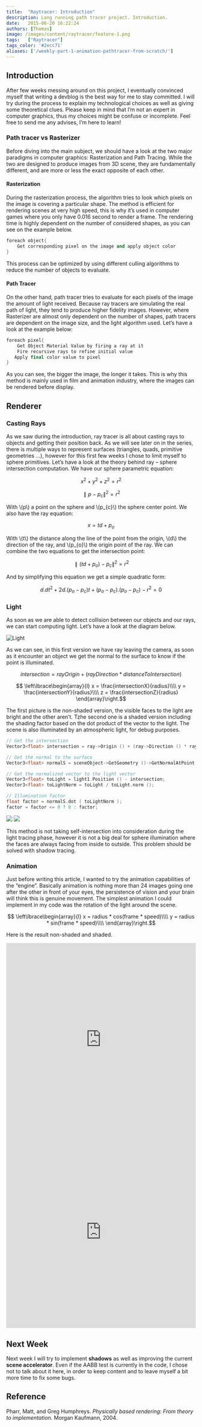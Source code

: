 ```yaml
---
title:  "Raytracer: Introduction"
description: Long running path tracer project. Introduction.
date:   2015-06-20 16:22:24
authors: [Thomas]
image: /images/content/raytracer/feature-1.png
tags:   ["Raytracer"]
tags_color: '#2ecc71'
aliases: ['/weekly-part-1-animation-pathtracer-from-scratch/']
---
```


## Introduction

After few weeks messing around on this project, I eventually convinced myself that writing a devblog is the best way for me to stay committed. I will try during the process to explain my technological choices as well as giving some theoretical clues. Please keep in mind that I’m not an expert in computer graphics, thus my choices might be confuse or incomplete. Feel free to send me any advises, I’m here to learn!

### Path tracer vs Rasterizer

Before diving into the main subject, we should have a look at the two major paradigms in computer graphics: Rasterization and Path Tracing. While the two are designed to produce images from 3D scene, they are fundamentally different, and are more or less the exact opposite of each other.

#### Rasterization

During the rasterization process, the algorithm tries to look which pixels on the image is covering a particular shape. The method is efficient for rendering scenes at very high speed, this is why it’s used in computer games where you only have 0.016 second to render a frame.
The rendering time is highly dependent on the number of considered shapes, as you can see on the example below.

```cpp
foreach object{
    Get corresponding pixel on the image and apply object color
}
```

This process can be optimized by using different culling algorithms to reduce the number of objects to evaluate.

#### Path Tracer

On the other hand, path tracer tries to evaluate for each pixels of the image the amount of light received. Because ray tracers are simulating the real path of light, they tend to produce higher fidelity images. However, where Rasterizer are almost only dependent on the number of shapes, path tracers are dependent on the image size, and the light algorithm used. Let’s have a look at the example below:

```cpp
foreach pixel{
    Get Object Material Value by firing a ray at it
    Fire recursive rays to refine initial value
   Apply final color value to pixel
}
```

As you can see, the bigger the image, the longer it takes. This is why this method is mainly used in film and animation industry, where the images can be rendered before display.

## Renderer

### Casting Rays

As we saw during the introduction, ray tracer is all about casting rays to objects and getting their position back. As we will see later on in the series, there is multiple ways to represent surfaces (triangles, quads, primitive geometries …), however for this first few weeks I chose to limit myself to sphere primitives.
Let’s have a look at the theory behind ray – sphere intersection computation.
We have our sphere parametric equation:

$$x^2+y^2+z^2=r^2$$

$$\parallel p - p_{c} \parallel ^2 = r^2$$

With \\(p\\) a point on the sphere and \\(p_{c}\\) the sphere center point.
We also have the ray equation:

$$x=td+p_{o}$$

With \\(t\\) the distance along the line of the point from the origin, \\(d\\) the direction of the ray, and \\(p_{o}\\) the origin point of the ray.
We can combine the two equations to get the intersection point:

$$\parallel (td+p_{o})-p_{c} \parallel^2 = r^2$$

And by simplifying this equation we get a simple quadratic form:

$$d.dt^2+2d.(p_{o}-p_{c})t+(p_{o}-p_{c}).(p_{o}-p_{c})-r^2=0$$

### Light

As soon as we are able to detect collision between our objects and our rays, we can start computing light. Let’s have a look at the diagram below.

![Light](/images/content/raytracer/light.png)

As we can see, in this first version we have ray leaving the camera, as soon as it encounter an object we get the normal to the surface to know if the point is illuminated.

$$ intersection = rayOrigin + (rayDirection * distanceToIntersection)$$

$$ \left\lbrace\begin{array}{l}
x = \frac{intersectionX}{radius}\\\\
y = \frac{intersectionY}{radius}\\\\
z = \frac{intersectionZ}{radius}
\end{array}\right.$$

The first picture is the non-shaded version, the visible faces to the light are bright and the other aren’t. Tzhe second one is a shaded version including the shading factor based on the dot product of the vector to the light. The scene is also illuminated by an atmospheric light, for debug purposes.

```cpp
// Get the intersection
Vector3<float> intersection = ray->Origin () + (ray->Direction () * ray->Max ());

// Get the normal to the surface
Vector3<float> normalS = sceneObject->GetGeometry ()->GetNormalAtPoint ( intersection - sceneObject->Position () );

// Get the normalized vector to the light vector
Vector3<float> toLight = light1.Position () - intersection;
Vector3<float> toLightNorm = toLight / toLight.norm ();

// Illumination factor
float factor = normalS.dot ( toLightNorm );
factor = factor <= 0 ? 0 : factor;
```

<img-comparison-slider class="comparison-slider slider-example-opacity-and-size">
  <img slot="first" src="/images/content/raytracer/nshaded.png" />
  <img slot="second" src="/images/content/raytracer/shaded.png" />
</img-comparison-slider>

This method is not taking self-intersection into consideration during the light tracing phase, however it is not a big deal for sphere illumination where the faces are always facing from inside to outside. This problem should be solved with shadow tracing.

### Animation

Just before writing this article, I wanted to try the animation capabilities of the “engine”. Basically animation is nothing more than 24 images going one after the other in front of your eyes, the persistence of vision and your brain will think this is genuine movement.
The simplest animation I could implement in my code was the rotation of the light around the scene.

$$ \left\lbrace\begin{array}{l}
x = radius * cos(frame * speed)\\\\
y = radius * sin(frame * speed)\\\\
\end{array}\right.$$

Here is the result non-shaded and shaded.
<iframe width="854" height="510" style="width:100%;" src="https://www.youtube.com/embed/lV75r4ZB0Ks?loop=1&playlist=lV75r4ZB0Ks" frameborder="0" allowfullscreen></iframe>
<iframe width="854" height="510" style="width:100%;" src="https://www.youtube.com/embed/pF59BhA4Ffk?loop=1&playlist=pF59BhA4Ffk" frameborder="0" allowfullscreen></iframe>

## Next Week

Next week I will try to implement **shadows** as well as improving the current **scene accelerator**.
Even if the AABB test is currently in the code, I chose not to talk about it here, in order to keep content and to leave myself a bit more time to fix some bugs.

## Reference

Pharr, Matt, and Greg Humphreys. *Physically based rendering: From theory to implementation.* Morgan Kaufmann, 2004.
